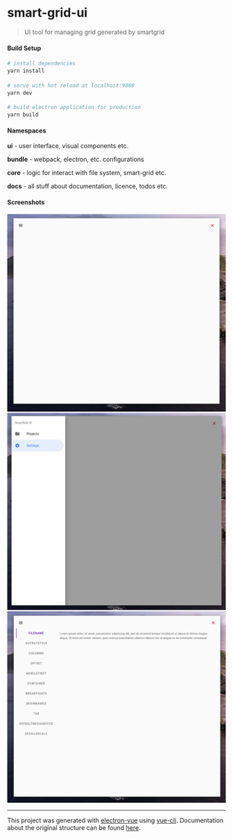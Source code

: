 # smart-grid-ui

> UI tool for managing grid generated by smartgrid

#### Build Setup

``` bash
# install dependencies
yarn install

# serve with hot reload at localhost:9080
yarn dev

# build electron application for production
yarn build


```

#### Namespaces

__ui__ - user interface, visual components etc.

__bundle__ - webpack, electron, etc. configurations

__core__ - logic for interact with file system, smart-grid etc.

__docs__ - all stuff about documentation, licence, todos etc.

#### Screenshots

<img width="600" src="https://raw.githubusercontent.com/Tardigrada777/smart-grid-ui/master/static/screen1.png">
<img width="600" src="https://raw.githubusercontent.com/Tardigrada777/smart-grid-ui/master/static/screen2.png">
<img width="600" src="https://raw.githubusercontent.com/Tardigrada777/smart-grid-ui/master/static/screen3.png">

---

This project was generated with [electron-vue](https://github.com/SimulatedGREG/electron-vue) using [vue-cli](https://github.com/vuejs/vue-cli). Documentation about the original structure can be found [here](https://simulatedgreg.gitbooks.io/electron-vue/content/index.html).
